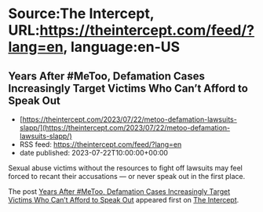 # Source:The Intercept, URL:https://theintercept.com/feed/?lang=en, language:en-US

## Years After #MeToo, Defamation Cases Increasingly Target Victims Who Can’t Afford to Speak Out
 - [https://theintercept.com/2023/07/22/metoo-defamation-lawsuits-slapp/](https://theintercept.com/2023/07/22/metoo-defamation-lawsuits-slapp/)
 - RSS feed: https://theintercept.com/feed/?lang=en
 - date published: 2023-07-22T10:00:00+00:00

<p>Sexual abuse victims without the resources to fight off lawsuits may feel forced to recant their accusations — or never speak out in the first place.</p>
<p>The post <a href="https://theintercept.com/2023/07/22/metoo-defamation-lawsuits-slapp/" rel="nofollow">Years After #MeToo, Defamation Cases Increasingly Target Victims Who Can’t Afford to Speak Out</a> appeared first on <a href="https://theintercept.com" rel="nofollow">The Intercept</a>.</p>

